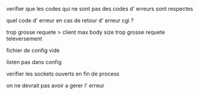 

verifier que les codes qui ne sont pas des codes d' erreurs sont respectes

quel code d' erreur en cas de retour d' erreur cgi ?



trop grosse requete > client max body size
trop grosse requete televersement

fichier de config vide

listen pas dans config

verifier les sockets ouverts en fin de process

on ne devrait pas avoir a gerer l' erreur 